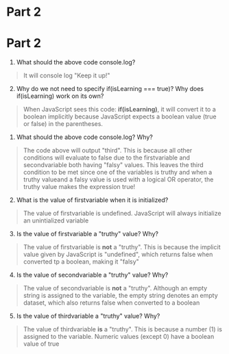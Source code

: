 # Part 2
# Part 2
1. What should the above code console.log?
> It will console log "Keep it up!"

2. Why do we not need to specify if(isLearning === true)? Why does if(isLearning) work on its own?
> When JavaScript sees this code: **if(isLearning)**, it will convert it to a boolean implicitly because JavaScript expects a boolean value (true or false) in the parentheses.

1. What should the above code console.log? Why?
> The code above will output "third". 
> This is because all other conditions will evaluate to false due to the firstvariable and secondvariable both having "falsy" values. This leaves the third condition to be met since one of the variables is truthy and when a truthy valueand a falsy value is used with a logical OR operator, the truthy value makes the expression true! 

2. What is the value of firstvariable when it is initialized?
> The value of firstvariable is undefined. JavaScript will always initialize an unintialized variable

3. Is the value of firstvariable a "truthy" value? Why?
> The value of firstvariable is **not** a "truthy". 
> This is because the implicit value given by JavaScript is "undefined", which returns false when converted tp a boolean, making it "falsy"

4. Is the value of secondvariable a "truthy" value? Why?
> The value of secondvariable is **not** a "truthy".
> Although an empty string is assigned to the variable, the empty string denotes an empty dataset, which also returns false when converted to a boolean

5. Is the value of thirdvariable a "truthy" value? Why?
> The value of thirdvariable **is** a "truthy".
> This is because a number (1) is assigned to the variable. Numeric values (except 0) have a boolean value of true


